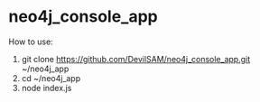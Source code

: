 # neo4j_console_app

How to use:

1. git clone https://github.com/DevilSAM/neo4j_console_app.git ~/neo4j_app
2. cd ~/neo4j_app
3. node index.js
